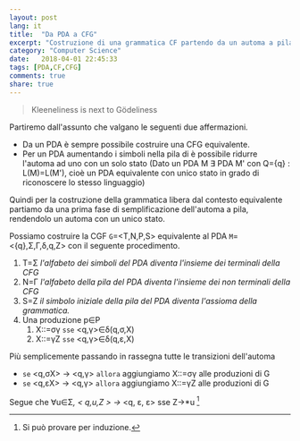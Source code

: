 ```yaml
---
layout: post
lang: it
title:  "Da PDA a CFG"
excerpt: "Costruzione di una grammatica CF partendo da un automa a pila (PDA)"
category: "Computer Science"
date:   2018-04-01 22:45:33
tags: [PDA,CF,CFG]
comments: true
share: true
---
```


> Kleeneliness is next to Gödeliness 

Partiremo dall'assunto che valgano le seguenti due affermazioni.

* Da un PDA è sempre possibile costruire una CFG equivalente.
* Per un PDA aumentando i simboli nella pila di è possibile ridurre l'automa ad uno con un solo stato (Dato un PDA M &exist; PDA M' con Q={q} : L(M)=L(M'), cioè un PDA equivalente con unico stato in grado di riconoscere lo stesso linguaggio) 

Quindi per la costruzione della grammatica libera dal contesto equivalente partiamo da una prima fase di semplificazione dell'automa a pila, rendendolo un automa con un unico stato.

Possiamo costruire la CGF `G`=<T,N,P,S> equivalente al PDA `M`=<{q},&Sigma;,&Gamma;,&delta;,q,Z> con il seguente procedimento.

1. T=&Sigma; *l'alfabeto dei simboli del PDA diventa l'insieme dei terminali della CFG*
2. N=&Gamma; *l'alfabeto della pila del PDA diventa l'insieme dei non terminali della CFG*
3. S=Z *il simbolo iniziale della pila del PDA diventa l'assioma della grammatica.*
4. Una produzione p&isin;P 
   1. X::=&sigma;&gamma; `sse` <q,&gamma;>&isin;&delta;(q,&sigma;,X) 
   2. X::=&gamma;Z `sse` <q,&gamma;>&isin;&delta;(q,&epsilon;,X)

Più semplicemente passando in rassegna tutte le transizioni dell'automa 

* `se` <q,&sigma;X> -> <q,&gamma;> `allora` aggiungiamo X::=&sigma;&gamma; alle produzioni di G
* `se` <q,&epsilon;X> -> <q,&gamma;> `allora` aggiungiamo X::=&gamma;Z alle produzioni di G

Segue che &forall;u&isin;&Sigma;*, < q,u,Z > &rarr;* <q, &epsilon;, &epsilon;> sse Z&rarr;*u [^footnote1]


[^footnote1]: Si può provare per induzione.